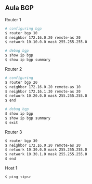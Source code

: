## Aula BGP

Router 1

```bash
# configuring bgp
$ router bgp 10
$ neighbor 172.16.0.20 remote-as 20
$ network 10.10.0.0 mask 255.255.255.0

# debug bgp
$ show ip bgp
$ show ip bgp summary
```

Router 2

```bash
# configuring
$ router bgp 20
$ neighbor 172.16.0.20 remote-as 10
$ neighbor 172.16.1.30 remote-as 20
$ network 10.20.0.0 mask 255.255.255.0
$ end

# debug bgp
$ show ip bgp
$ show ip bgp summary
$ exit
```

Router 3

```bash
$ router bgp 30
$ neighbor 172.16.0.20 remote-as 20
$ network 10.30.0.0 mask 255.255.255.0
$ network 10.30.1.0 mask 255.255.255.0
$ end
```

Host 1

```bash
$ ping <ips>
```
